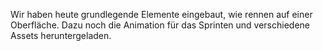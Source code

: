 Wir haben heute grundlegende Elemente eingebaut, wie rennen auf einer Oberfläche. Dazu noch die Animation für das Sprinten und verschiedene Assets heruntergeladen.
